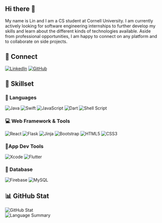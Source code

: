 ## Hi there 👋

My name is Lin and I am a CS student at Cornell University. I am currently actively looking for software engineering internships to further develop my skills and learn about the different kinds of technologies available. Aside from professional opportunities, I am happy to connect on any platform and to collaborate on side projects.

## 📌 Connect 
[![LinkedIn](https://img.shields.io/badge/LinkedIn-0077B5?style=for-the-badge&logo=linkedin&logoColor=white)](https://www.linkedin.com/in/lin-jing-l-50a6a0216/)
[![GitHub](https://img.shields.io/badge/GitHub-100000?style=for-the-badge&logo=github&logoColor=white)](https://github.com/LinJing-Liu)

## 💼 Skillset

### 💬 Languages
![Java](https://img.shields.io/badge/java-%23ED8B00.svg?style=for-the-badge&logo=java&logoColor=white)
![Swift](https://img.shields.io/badge/swift-F54A2A?style=for-the-badge&logo=swift&logoColor=white)
![JavaScript](https://img.shields.io/badge/javascript-%23323330.svg?style=for-the-badge&logo=javascript&logoColor=%23F7DF1E)
![Dart](https://img.shields.io/badge/dart-%230175C2.svg?style=for-the-badge&logo=dart&logoColor=white)
![Shell Script](https://img.shields.io/badge/shell_script-%23121011.svg?style=for-the-badge&logo=gnu-bash&logoColor=white)

### 💻 Web Framework & Tools
![React](https://img.shields.io/badge/react-%2320232a.svg?style=for-the-badge&logo=react&logoColor=%2361DAFB)
![Flask](https://img.shields.io/badge/flask-%23000.svg?style=for-the-badge&logo=flask&logoColor=white)
![Jinja](https://img.shields.io/badge/jinja-white.svg?style=for-the-badge&logo=jinja&logoColor=black)
![Bootstrap](https://img.shields.io/badge/bootstrap-%23563D7C.svg?style=for-the-badge&logo=bootstrap&logoColor=white)
![HTML5](https://img.shields.io/badge/html5-%23E34F26.svg?style=for-the-badge&logo=html5&logoColor=white)
![CSS3](https://img.shields.io/badge/css3-%231572B6.svg?style=for-the-badge&logo=css3&logoColor=white)

### 📱App Dev Tools
![Xcode](https://img.shields.io/badge/Xcode-007ACC?style=for-the-badge&logo=Xcode&logoColor=white)
![Flutter](https://img.shields.io/badge/Flutter-%2302569B.svg?style=for-the-badge&logo=Flutter&logoColor=white)

### 💾 Database
![Firebase](https://img.shields.io/badge/Firebase-039BE5?style=for-the-badge&logo=Firebase&logoColor=white)
![MySQL](https://img.shields.io/badge/mysql-%2300f.svg?style=for-the-badge&logo=mysql&logoColor=white)

## 📊 GitHub Stat
![GitHub Stat](https://github-readme-stats.vercel.app/api?username=linjing-liu)
<br />
![Language Summary](https://github-readme-stats.vercel.app/api/top-langs/?username=linjing-liu)
